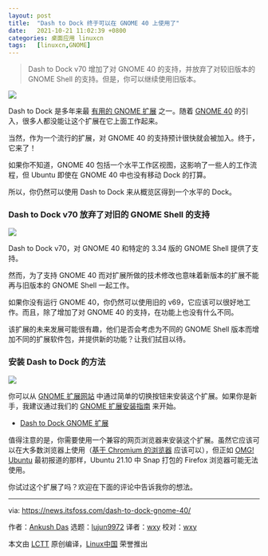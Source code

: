 ```yaml
---
layout: post
title:	"Dash to Dock 终于可以在 GNOME 40 上使用了"
date:	2021-10-21 11:02:39 +0800 
categories:	桌面应用 linuxcn 
tags:	[linuxcn,GNOME]
---
```




> 
> Dash to Dock v70 增加了对 GNOME 40 的支持，并放弃了对较旧版本的 GNOME Shell 的支持。但是，你可以继续使用旧版本。
> 
> 
> 


![](/Asserts/Images//attachment/album/202110/21/110240pqgbhgeb0wftoh0a.png)


Dash to Dock 是多年来最 [有用的 GNOME 扩展](https://itsfoss.com/best-gnome-extensions/) 之一。随着 [GNOME 40](https://news.itsfoss.com/gnome-40-release/) 的引入，很多人都没能让这个扩展在它上面工作起来。


当然，作为一个流行的扩展，对 GNOME 40 的支持预计很快就会被加入。终于，它来了！


如果你不知道，GNOME 40 包括一个水平工作区视图，这影响了一些人的工作流程，但 Ubuntu 即使在 GNOME 40 中也没有移动 Dock 的打算。


所以，你仍然可以使用 Dash to Dock 来从概览区得到一个水平的 Dock。


### Dash to Dock v70 放弃了对旧的 GNOME Shell 的支持


![](/Asserts/Images//attachment/album/202110/21/110241opnfd0tffnvyvizn.jpg)


Dash to Dock v70，对 GNOME 40 和特定的 3.34 版的 GNOME Shell 提供了支持。


然而，为了支持 GNOME 40 而对扩展所做的技术修改也意味着新版本的扩展不能再与旧版本的 GNOME Shell 一起工作。


如果你没有运行 GNOME 40，你仍然可以使用旧的 v69，它应该可以很好地工作。而且，除了增加了对 GNOME 40 的支持，在功能上也没有什么不同。


该扩展的未来发展可能很有趣，他们是否会考虑为不同的 GNOME Shell 版本而增加不同的扩展软件包，并提供新的功能？让我们拭目以待。


### 安装 Dash to Dock 的方法


![](/Asserts/Images//attachment/album/202110/21/110243prk7zaec954cuzau.png)


你可以从 [GNOME 扩展网站](https://extensions.gnome.org/extension/307/dash-to-dock/) 中通过简单的切换按钮来安装这个扩展。如果你是新手，我建议通过我们的 [GNOME 扩展安装指南](https://itsfoss.com/gnome-shell-extensions/) 来开始。


* [Dash to Dock GNOME 扩展](https://extensions.gnome.org/extension/307/dash-to-dock/)


值得注意的是，你需要使用一个兼容的网页浏览器来安装这个扩展。虽然它应该可以在大多数浏览器上使用（[基于 Chromium 的浏览器](https://news.itsfoss.com/chrome-like-browsers-2021/) 应该可以），但正如 [OMG! Ubuntu](https://www.omgubuntu.co.uk/2021/10/dash-to-dock-official-gnome-40-support?) 最初报道的那样，Ubuntu 21.10 中 Snap 打包的 Firefox 浏览器可能无法使用。


你试过这个扩展了吗？欢迎在下面的评论中告诉我你的想法。




---


via: <https://news.itsfoss.com/dash-to-dock-gnome-40/>


作者：[Ankush Das](https://news.itsfoss.com/author/ankush/) 选题：[lujun9972](https://github.com/lujun9972) 译者：[wxy](https://github.com/wxy) 校对：[wxy](https://github.com/wxy)


本文由 [LCTT](https://github.com/LCTT/TranslateProject) 原创编译，[Linux中国](https://linux.cn/) 荣誉推出
